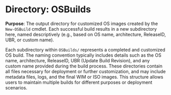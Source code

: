 # Directory: OSBuilds

**Purpose**: The output directory for customized OS images created by the `New-OSBuild` cmdlet. Each successful build results in a new subdirectory here, named descriptively (e.g., based on OS name, architecture, ReleaseID, UBR, or custom name).

Each subdirectory within `OSBuilds/` represents a completed and customized OS build. The naming convention typically includes details such as the OS name, architecture, ReleaseID, UBR (Update Build Revision), and any custom name provided during the build process. These directories contain all files necessary for deployment or further customization, and may include metadata files, logs, and the final WIM or ISO images. This structure allows users to maintain multiple builds for different purposes or deployment scenarios.
